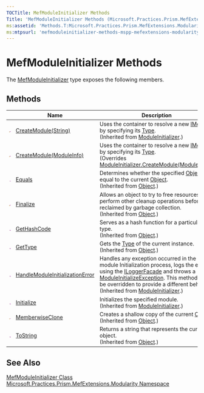 ```yaml
---
TOCTitle: MefModuleInitializer Methods
Title: 'MefModuleInitializer Methods (Microsoft.Practices.Prism.MefExtensions.Modularity)'
ms:assetid: 'Methods.T:Microsoft.Practices.Prism.MefExtensions.Modularity.MefModuleInitializer'
ms:mtpsurl: 'mefmoduleinitializer-methods-mspp-mefextensions-modularity.md'
---
```


# MefModuleInitializer Methods

The [MefModuleInitializer](/patterns-practices/reference/mefmoduleinitializer-class-mspp-mefextensions-modularity) type exposes the following members.

## Methods

<table>

<thead>
<tr class="header">
<th> </th>
<th>Name</th>
<th>Description</th>
</tr>
</thead>
<tbody>
<tr class="odd">
<td><img src="/patterns-practices/reference/images/protmethod.gif" alt="Protected method"/></td>
<td><a href="/patterns-practices/reference/moduleinitializer-createmodule-method-string-mspp-modularity" data-raw-source="[CreateModule(String)](/patterns-practices/reference/moduleinitializer-createmodule-method-string-mspp-modularity)">CreateModule(String)</a></td>
<td><div class="summary">
Uses the container to resolve a new <a href="/patterns-practices/reference/imodule-interface-mspp-modularity" data-raw-source="[IModule](/patterns-practices/reference/imodule-interface-mspp-modularity)">IModule</a> by specifying its <a href="http://msdn.microsoft.com/en-us/library/42892f65" data-raw-source="[Type](http://msdn.microsoft.com/en-us/library/42892f65)">Type</a>.
</div>
(Inherited from <a href="/patterns-practices/reference/moduleinitializer-class-mspp-modularity" data-raw-source="[ModuleInitializer](/patterns-practices/reference/moduleinitializer-class-mspp-modularity)">ModuleInitializer</a>.)</td>
</tr>
<tr class="even">
<td><img src="/patterns-practices/reference/images/protmethod.gif" alt="Protected method"/></td>
<td><a href="/patterns-practices/reference/mefmoduleinitializer-createmodule-method-moduleinfo-mspp-mefextensions-modularity" data-raw-source="[CreateModule(ModuleInfo)](/patterns-practices/reference/mefmoduleinitializer-createmodule-method-moduleinfo-mspp-mefextensions-modularity)">CreateModule(ModuleInfo)</a></td>
<td><div class="summary">
Uses the container to resolve a new <a href="/patterns-practices/reference/imodule-interface-mspp-modularity" data-raw-source="[IModule](/patterns-practices/reference/imodule-interface-mspp-modularity)">IModule</a> by specifying its <a href="http://msdn.microsoft.com/en-us/library/42892f65" data-raw-source="[Type](http://msdn.microsoft.com/en-us/library/42892f65)">Type</a>.
</div>
(Overrides <a href="/patterns-practices/reference/moduleinitializer-createmodule-method-moduleinfo-mspp-modularity" data-raw-source="[ModuleInitializer.CreateModule(ModuleInfo)](/patterns-practices/reference/moduleinitializer-createmodule-method-moduleinfo-mspp-modularity)">ModuleInitializer.CreateModule(ModuleInfo)</a>.)</td>
</tr>
<tr class="odd">
<td><img src="/patterns-practices/reference/images/public-method.gif" alt="Public method"/></td>
<td><a href="http://msdn.microsoft.com/en-us/library/bsc2ak47" data-raw-source="[Equals](http://msdn.microsoft.com/en-us/library/bsc2ak47)">Equals</a></td>
<td><div class="summary">
Determines whether the specified <a href="http://msdn.microsoft.com/en-us/library/e5kfa45b" data-raw-source="[Object](http://msdn.microsoft.com/en-us/library/e5kfa45b)">Object</a> is equal to the current <a href="http://msdn.microsoft.com/en-us/library/e5kfa45b" data-raw-source="[Object](http://msdn.microsoft.com/en-us/library/e5kfa45b)">Object</a>.
</div>
(Inherited from <a href="http://msdn.microsoft.com/en-us/library/e5kfa45b" data-raw-source="[Object](http://msdn.microsoft.com/en-us/library/e5kfa45b)">Object</a>.)</td>
</tr>
<tr class="even">
<td><img src="/patterns-practices/reference/images/protmethod.gif" alt="Protected method"/></td>
<td><a href="http://msdn.microsoft.com/en-us/library/4k87zsw7" data-raw-source="[Finalize](http://msdn.microsoft.com/en-us/library/4k87zsw7)">Finalize</a></td>
<td><div class="summary">
Allows an object to try to free resources and perform other cleanup operations before it is reclaimed by garbage collection.
</div>
(Inherited from <a href="http://msdn.microsoft.com/en-us/library/e5kfa45b" data-raw-source="[Object](http://msdn.microsoft.com/en-us/library/e5kfa45b)">Object</a>.)</td>
</tr>
<tr class="odd">
<td><img src="/patterns-practices/reference/images/public-method.gif" alt="Public method"/></td>
<td><a href="http://msdn.microsoft.com/en-us/library/zdee4b3y" data-raw-source="[GetHashCode](http://msdn.microsoft.com/en-us/library/zdee4b3y)">GetHashCode</a></td>
<td><div class="summary">
Serves as a hash function for a particular type.
</div>
(Inherited from <a href="http://msdn.microsoft.com/en-us/library/e5kfa45b" data-raw-source="[Object](http://msdn.microsoft.com/en-us/library/e5kfa45b)">Object</a>.)</td>
</tr>
<tr class="even">
<td><img src="/patterns-practices/reference/images/public-method.gif" alt="Public method"/></td>
<td><a href="http://msdn.microsoft.com/en-us/library/dfwy45w9" data-raw-source="[GetType](http://msdn.microsoft.com/en-us/library/dfwy45w9)">GetType</a></td>
<td><div class="summary">
Gets the <a href="http://msdn.microsoft.com/en-us/library/42892f65" data-raw-source="[Type](http://msdn.microsoft.com/en-us/library/42892f65)">Type</a> of the current instance.
</div>
(Inherited from <a href="http://msdn.microsoft.com/en-us/library/e5kfa45b" data-raw-source="[Object](http://msdn.microsoft.com/en-us/library/e5kfa45b)">Object</a>.)</td>
</tr>
<tr class="odd">
<td><img src="/patterns-practices/reference/images/public-method.gif" alt="Public method"/></td>
<td><a href="/patterns-practices/reference/moduleinitializer-handlemoduleinitializationerror-method-mspp-modularity" data-raw-source="[HandleModuleInitializationError](/patterns-practices/reference/moduleinitializer-handlemoduleinitializationerror-method-mspp-modularity)">HandleModuleInitializationError</a></td>
<td><div class="summary">
Handles any exception occurred in the module Initialization process, logs the error using the <a href="/patterns-practices/reference/iloggerfacade-interface-mspp-logging" data-raw-source="[ILoggerFacade](/patterns-practices/reference/iloggerfacade-interface-mspp-logging)">ILoggerFacade</a> and throws a <a href="/patterns-practices/reference/moduleinitializeexception-class-mspp-modularity" data-raw-source="[ModuleInitializeException](/patterns-practices/reference/moduleinitializeexception-class-mspp-modularity)">ModuleInitializeException</a>. This method can be overridden to provide a different behavior.
</div>
(Inherited from <a href="/patterns-practices/reference/moduleinitializer-class-mspp-modularity" data-raw-source="[ModuleInitializer](/patterns-practices/reference/moduleinitializer-class-mspp-modularity)">ModuleInitializer</a>.)</td>
</tr>
<tr class="even">
<td><img src="/patterns-practices/reference/images/public-method.gif" alt="Public method"/></td>
<td><a href="/patterns-practices/reference/moduleinitializer-class-mspp-modularity.initialize(microsoft.practices.prism.modularity.moduleinfo)" data-raw-source="[Initialize](/patterns-practices/reference/moduleinitializer-class-mspp-modularity.initialize(microsoft.practices.prism.modularity.moduleinfo))">Initialize</a></td>
<td><div class="summary">
Initializes the specified module.
</div>
(Inherited from <a href="/patterns-practices/reference/moduleinitializer-class-mspp-modularity" data-raw-source="[ModuleInitializer](/patterns-practices/reference/moduleinitializer-class-mspp-modularity)">ModuleInitializer</a>.)</td>
</tr>
<tr class="odd">
<td><img src="/patterns-practices/reference/images/protmethod.gif" alt="Protected method"/></td>
<td><a href="http://msdn.microsoft.com/en-us/library/57ctke0a" data-raw-source="[MemberwiseClone](http://msdn.microsoft.com/en-us/library/57ctke0a)">MemberwiseClone</a></td>
<td><div class="summary">
Creates a shallow copy of the current <a href="http://msdn.microsoft.com/en-us/library/e5kfa45b" data-raw-source="[Object](http://msdn.microsoft.com/en-us/library/e5kfa45b)">Object</a>.
</div>
(Inherited from <a href="http://msdn.microsoft.com/en-us/library/e5kfa45b" data-raw-source="[Object](http://msdn.microsoft.com/en-us/library/e5kfa45b)">Object</a>.)</td>
</tr>
<tr class="even">
<td><img src="/patterns-practices/reference/images/public-method.gif" alt="Public method"/></td>
<td><a href="http://msdn.microsoft.com/en-us/library/7bxwbwt2" data-raw-source="[ToString](http://msdn.microsoft.com/en-us/library/7bxwbwt2)">ToString</a></td>
<td><div class="summary">
Returns a string that represents the current object.
</div>
(Inherited from <a href="http://msdn.microsoft.com/en-us/library/e5kfa45b" data-raw-source="[Object](http://msdn.microsoft.com/en-us/library/e5kfa45b)">Object</a>.)</td>
</tr>
</tbody>
</table>

## See Also

[MefModuleInitializer Class](/patterns-practices/reference/mefmoduleinitializer-class-mspp-mefextensions-modularity)  
[Microsoft.Practices.Prism.MefExtensions.Modularity Namespace](/patterns-practices/reference/mspp-mefextensions-modularity-namespace)  